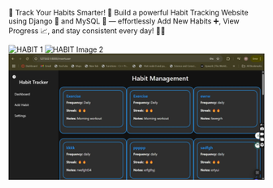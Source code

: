 📝 Track Your Habits Smarter! 🌟 Build a powerful Habit Tracking Website using Django 🐍 and MySQL 💾
— effortlessly Add New Habits ➕, View Progress 📈, and stay consistent every day! 🔄✅

![HABIT 1](abc1.jpg)
![HABIT Image 2](abc2.jpg)
![HABIT Image 3](abc3.jpg)

